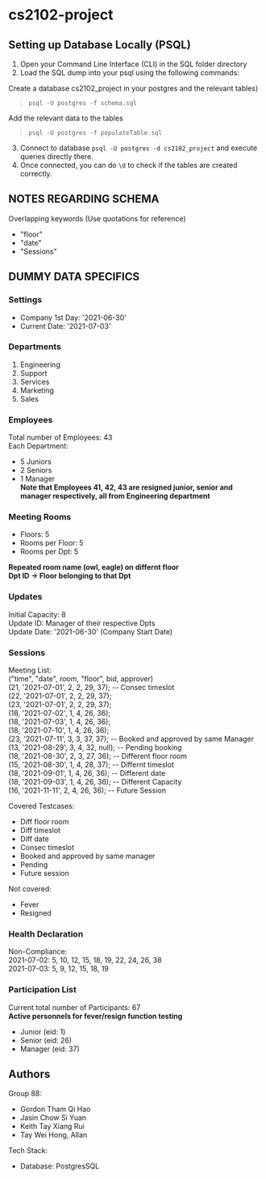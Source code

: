 # cs2102-project

## Setting up Database Locally (PSQL)

1. Open your Command Line Interface (CLI) in the SQL folder directory
2. Load the SQL dump into your psql using the following commands:  

Create a database cs2102_project in your postgres and the relevant tables)  
> `psql -U postgres -f schema.sql`  

Add the relevant data to the tables  
> `psql -U postgres -f populateTable.sql`  

3. Connect to database `psql -U postgres -d cs2102_project` and execute queries directly there.
4. Once connected, you can do `\d` to check if the tables are created correctly.

## NOTES REGARDING SCHEMA

Overlapping keywords (Use quotations for reference)

- "floor"
- "date"
- "Sessions"

## DUMMY DATA SPECIFICS

### Settings

- Company 1st Day: '2021-06-30'
- Current Date: '2021-07-03'

### Departments

1. Engineering
2. Support
3. Services
4. Marketing
5. Sales

### Employees

Total number of Employees: 43  
Each Department:

- 5 Juniors
- 2 Seniors
- 1 Manager  
**Note that Employees 41, 42, 43 are resigned junior, senior and manager respectively, all from Engineering department**

### Meeting Rooms

- Floors: 5
- Rooms per Floor: 5
- Rooms per Dpt: 5  

**Repeated room name (owl, eagle) on differnt floor**  
**Dpt ID -> Floor belonging to that Dpt**

### Updates

Initial Capacity: 8  
Update ID: Manager of their respective Dpts  
Update Date: '2021-06-30' (Company Start Date)

### Sessions

Meeting List:  
("time", "date", room, "floor", bid, approver)  
(21, '2021-07-01', 2, 2, 29, 37); -- Consec timeslot  
(22, '2021-07-01', 2, 2, 29, 37);  
(23, '2021-07-01', 2, 2, 29, 37);  
(18, '2021-07-02', 1, 4, 26, 36);  
(18, '2021-07-03', 1, 4, 26, 36);  
(18, '2021-07-10', 1, 4, 26, 36);  
(23, '2021-07-11', 3, 3, 37, 37); -- Booked and approved by same Manager  
(13, '2021-08-29', 3, 4, 32, null); -- Pending booking  
(18, '2021-08-30', 2, 3, 27, 36); -- Different floor room  
(15, '2021-08-30', 1, 4, 28, 37); -- Differnt timeslot  
(18, '2021-09-01', 1, 4, 26, 36); -- Different date  
(18, '2021-09-03', 1, 4, 26, 36); -- Different Capacity  
(16, '2021-11-11', 2, 4, 26, 36); -- Future Session

Covered Testcases:

- Diff floor room
- Diff timeslot
- Diff date
- Consec timeslot
- Booked and approved by same manager
- Pending
- Future session

Not covered:

- Fever
- Resigned

### Health Declaration

Non-Compliance:  
2021-07-02: 5, 10, 12, 15, 18, 19, 22, 24, 26, 38  
2021-07-03: 5, 9, 12, 15, 18, 19

### Participation List

Current total number of Participants: 67  
**Active personnels for fever/resign function testing**

- Junior (eid: 1)
- Senior (eid: 26)
- Manager (eid: 37)

## Authors

Group 88:

- Gordon Tham Qi Hao
- Jasin Chow Si Yuan
- Keith Tay Xiang Rui
- Tay Wei Hong, Allan

Tech Stack:

- Database: PostgresSQL
